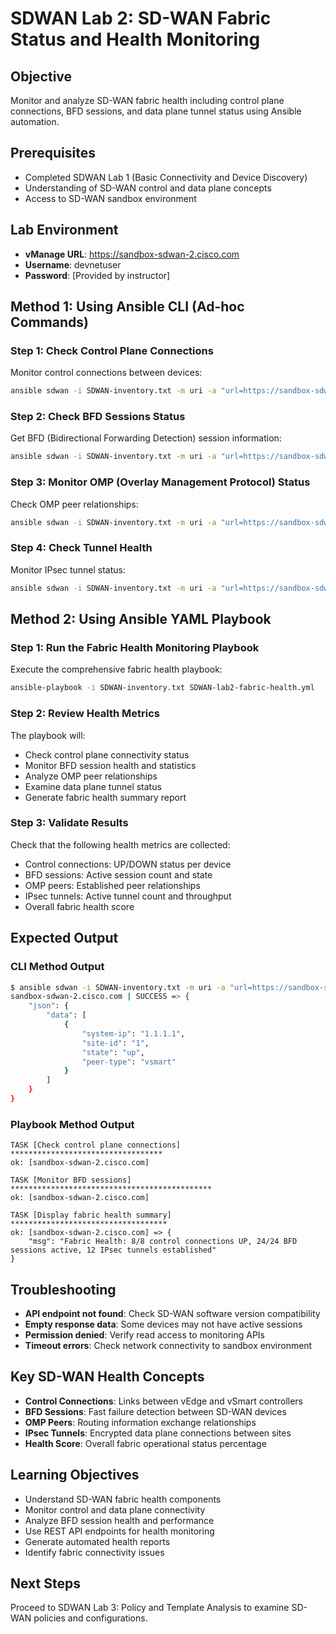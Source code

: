 # SDWAN Lab 2: SD-WAN Fabric Status and Health Monitoring

## Objective
Monitor and analyze SD-WAN fabric health including control plane connections, BFD sessions, and data plane tunnel status using Ansible automation.

## Prerequisites
- Completed SDWAN Lab 1 (Basic Connectivity and Device Discovery)
- Understanding of SD-WAN control and data plane concepts
- Access to SD-WAN sandbox environment

## Lab Environment
- **vManage URL**: https://sandbox-sdwan-2.cisco.com
- **Username**: devnetuser
- **Password**: [Provided by instructor]

## Method 1: Using Ansible CLI (Ad-hoc Commands)

### Step 1: Check Control Plane Connections
Monitor control connections between devices:
```bash
ansible sdwan -i SDWAN-inventory.txt -m uri -a "url=https://sandbox-sdwan-2.cisco.com/dataservice/device/control/connections method=GET validate_certs=false"
```

### Step 2: Check BFD Sessions Status
Get BFD (Bidirectional Forwarding Detection) session information:
```bash
ansible sdwan -i SDWAN-inventory.txt -m uri -a "url=https://sandbox-sdwan-2.cisco.com/dataservice/device/bfd/sessions method=GET validate_certs=false"
```

### Step 3: Monitor OMP (Overlay Management Protocol) Status
Check OMP peer relationships:
```bash
ansible sdwan -i SDWAN-inventory.txt -m uri -a "url=https://sandbox-sdwan-2.cisco.com/dataservice/device/omp/peers method=GET validate_certs=false"
```

### Step 4: Check Tunnel Health
Monitor IPsec tunnel status:
```bash
ansible sdwan -i SDWAN-inventory.txt -m uri -a "url=https://sandbox-sdwan-2.cisco.com/dataservice/device/tunnel/statistics method=GET validate_certs=false"
```

## Method 2: Using Ansible YAML Playbook

### Step 1: Run the Fabric Health Monitoring Playbook
Execute the comprehensive fabric health playbook:
```bash
ansible-playbook -i SDWAN-inventory.txt SDWAN-lab2-fabric-health.yml
```

### Step 2: Review Health Metrics
The playbook will:
- Check control plane connectivity status
- Monitor BFD session health and statistics
- Analyze OMP peer relationships
- Examine data plane tunnel status
- Generate fabric health summary report

### Step 3: Validate Results
Check that the following health metrics are collected:
- Control connections: UP/DOWN status per device
- BFD sessions: Active session count and state
- OMP peers: Established peer relationships
- IPsec tunnels: Active tunnel count and throughput
- Overall fabric health score

## Expected Output

### CLI Method Output
```bash
$ ansible sdwan -i SDWAN-inventory.txt -m uri -a "url=https://sandbox-sdwan-2.cisco.com/dataservice/device/control/connections method=GET"
sandbox-sdwan-2.cisco.com | SUCCESS => {
    "json": {
        "data": [
            {
                "system-ip": "1.1.1.1",
                "site-id": "1",
                "state": "up",
                "peer-type": "vsmart"
            }
        ]
    }
}
```

### Playbook Method Output
```
TASK [Check control plane connections] **********************************
ok: [sandbox-sdwan-2.cisco.com]

TASK [Monitor BFD sessions] *********************************************
ok: [sandbox-sdwan-2.cisco.com]

TASK [Display fabric health summary] ***********************************
ok: [sandbox-sdwan-2.cisco.com] => {
    "msg": "Fabric Health: 8/8 control connections UP, 24/24 BFD sessions active, 12 IPsec tunnels established"
}
```

## Troubleshooting
- **API endpoint not found**: Check SD-WAN software version compatibility
- **Empty response data**: Some devices may not have active sessions
- **Permission denied**: Verify read access to monitoring APIs
- **Timeout errors**: Check network connectivity to sandbox environment

## Key SD-WAN Health Concepts
- **Control Connections**: Links between vEdge and vSmart controllers
- **BFD Sessions**: Fast failure detection between SD-WAN devices
- **OMP Peers**: Routing information exchange relationships
- **IPsec Tunnels**: Encrypted data plane connections between sites
- **Health Score**: Overall fabric operational status percentage

## Learning Objectives
- Understand SD-WAN fabric health components
- Monitor control and data plane connectivity
- Analyze BFD session health and performance
- Use REST API endpoints for health monitoring
- Generate automated health reports
- Identify fabric connectivity issues

## Next Steps
Proceed to SDWAN Lab 3: Policy and Template Analysis to examine SD-WAN policies and configurations.
